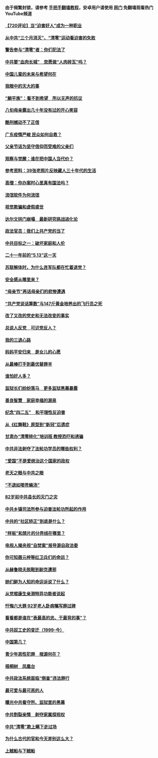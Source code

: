 #### 由于频繁封锁，请参考 [手把手翻墙教程](https://github.com/gfw-breaker/guides/wiki/)，安卓用户请使用 [网门](https://github.com/gfw-breaker/nogfw/blob/master/dl.md?t=07190101) 免翻墙观看热门YouTube频道 

#### [【720评论】当“迫害好人”成为一种职业](../pages/19/428310.md?t=07190101) 

#### [从中共“三个月消灭”、“清零”运动看迫害的失败](../pages/19/428268.md?t=07190101) 

#### [警告参与“清零”者：你们犯法了](../pages/19/428270.md?t=07190101) 

#### [中共要“血肉长城”　您愿做“人肉砖瓦”吗？](../pages/19/427882.md?t=07190101) 

#### [中国儿童的未来与希望何在](../pages/19/427680.md?t=07190101) 

#### [我眼中的天大的事](../pages/19/427619.md?t=07190101) 

#### [“躺平族”：看不到希望　所以无声的抗议](../pages/19/427464.md?t=07190101) 

#### [八旬母亲露出几十年没有过的开心笑容](../pages/19/427429.md?t=07190101) 

#### [酷刑撼动不了正信](../pages/19/427414.md?t=07190101) 

#### [广东疫情严峻 民众如何自救？](../pages/19/427311.md?t=07190101) 

#### [父亲节话为坚守信仰而受难的父亲们](../pages/19/427033.md?t=07190101) 

#### [观察与觉醒：谁在把中国人当代价？](../pages/19/426987.md?t=07190101) 

#### [参考资料：39张老照片反映藏人三十年代的生活](../pages/19/426471.md?t=07190101) 

#### [高僧：你办案时心里真有国法吗？](../pages/19/426530.md?t=07190101) 

#### [流氓软件为何流氓](../pages/19/426531.md?t=07190101) 

#### [视觉欺骗和虚假盛世](../pages/19/426443.md?t=07190101) 

#### [达尔文拱门崩塌　最新研究挑战进化论](../pages/19/426009.md?t=07190101) 

#### [政法官员：我们上共产党的当了](../pages/19/425351.md?t=07190101) 

#### [中共目标之一：破坏家庭和人伦](../pages/19/424454.md?t=07190101) 

#### [二十一年前的“5.13”这一天](../pages/19/424814.md?t=07190101) 

#### [苏联解体时，为什么连军队都在忙着退党？](../pages/19/424335.md?t=07190101) 

#### [安全感从哪里来？](../pages/19/424336.md?t=07190101) 

#### [“母亲节”再话母亲们的悲惨遭遇](../pages/19/424234.md?t=07190101) 

#### [“共产党说话算数”与147斤黄金培养出的飞行员之死](../pages/19/424115.md?t=07190101) 

#### [改了又改的党史和无法改变的事实](../pages/19/424037.md?t=07190101) 

#### [总说人反党　可识党反人？](../pages/19/423820.md?t=07190101) 

#### [我的三退心路](../pages/19/423876.md?t=07190101) 

#### [妈妈平安归来　是女儿的心愿](../pages/19/423947.md?t=07190101) 

#### [从最棒打手到最优替罪羊](../pages/19/423819.md?t=07190101) 

#### [谁怕好人多？](../pages/19/423774.md?t=07190101) 

#### [监狱长们纷纷落马　更多监狱黑幕暴露](../pages/19/423787.md?t=07190101) 

#### [善良智慧　家庭幸福的源泉](../pages/19/423632.md?t=07190101) 

#### [纪念“四二五”　和平理性反迫害](../pages/19/423660.md?t=07190101) 

#### [从《红舞鞋》原型到“新冠”后遗症](../pages/19/423509.md?t=07190101) 

#### [甘肃办“清零转化”培训班 教授恐吓和诱骗](../pages/19/423498.md?t=07190101) 

#### [中共非法剥夺了法轮功学员的哪些权利？](../pages/19/423392.md?t=07190101) 

#### [“爱国”不是爱统治这个国家的政权](../pages/19/423029.md?t=07190101) 

#### [老天之眼与中共之眼](../pages/19/423378.md?t=07190101) 

#### [“不退如喝苍蝇汤”](../pages/19/423287.md?t=07190101) 

#### [82岁前中共县长的灭门之灾](../pages/19/423055.md?t=07190101) 

#### [中共乡镇司法所参与迫害法轮功所起的作用](../pages/19/423064.md?t=07190101) 

#### [中共的“社区矫正”到底是什么？](../pages/19/422870.md?t=07190101) 

#### [“样板”和禁片的分界线在哪里？](../pages/19/422704.md?t=07190101) 

#### [电视人揭央视“自焚案”报导源自政法委](../pages/19/422770.md?t=07190101) 

#### [你可知聂元梓等红卫兵们的命运？](../pages/19/422848.md?t=07190101) 

#### [从赫鲁晓夫脱鞋到耐克遭邪](../pages/19/422826.md?t=07190101) 

#### [她们鲜为人知的命运诉说了什么？](../pages/19/422754.md?t=07190101) 

#### [从党棍康生亲测特异功能者说起](../pages/19/422657.md?t=07190101) 

#### [忏悔六大罪 92岁老人卧病嘱写罪过碑](../pages/19/422750.md?t=07190101) 

#### [看看都是谁在“表最高的忠、干最背的事”？](../pages/19/422703.md?t=07190101) 

#### [中共奴工史的变迁（1999-今）](../pages/19/422656.md?t=07190101) 

#### [中国第几？](../pages/19/422496.md?t=07190101) 

#### [青少年恶性犯罪　根源何在？](../pages/19/422449.md?t=07190101) 

#### [梧桐树　凤凰台](../pages/19/422442.md?t=07190101) 

#### [中共政法系统面临“倒查”违法罪行](../pages/19/422497.md?t=07190101) 

#### [最可爱与最可恶的人](../pages/19/422448.md?t=07190101) 

#### [曝光中共看守所、监狱里的黑幕](../pages/19/422390.md?t=07190101) 

#### [中共割裂亲情　剥夺家属探视权](../pages/19/422364.md?t=07190101) 

#### [中共“清零”欺上瞒下走过场](../pages/19/422306.md?t=07190101) 

#### [为什么古代的官和今天差别这么大？](../pages/19/422228.md?t=07190101) 

#### [上贼船与下贼船](../pages/19/422276.md?t=07190101) 

